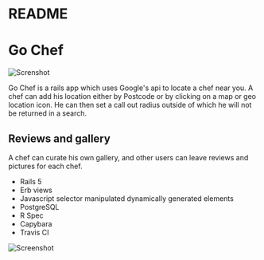# README

# Go Chef
![Screnshot](https://i.imgur.com/j4GLBsd.jpg)

Go Chef is a rails app which uses Google's api to locate a chef near you. 
A chef can add his location either by Postcode or by clicking on a map or geo location icon. He can then set a call out radius outside of which he will not be returned in a search.

## Reviews and gallery

A chef can curate his own gallery, and other users can leave reviews and pictures for each chef.

 - Rails 5 
 - Erb views
 - Javascript selector manipulated dynamically generated elements
 - PostgreSQL
 - R Spec
 - Capybara
 -  Travis CI


![Screenshot](https://i.imgur.com/aMYFNYe.jpg)



